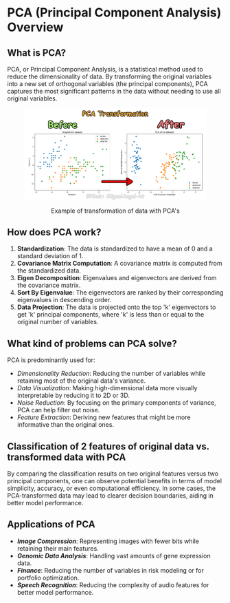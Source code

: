 # PCA (Principal Component Analysis) Overview

## What is PCA?
PCA, or Principal Component Analysis, is a statistical method used to reduce the dimensionality of data. By transforming the original variables into a new set of orthogonal variables (the principal components), PCA captures the most significant patterns in the data without needing to use all original variables.

<div align="center">
   <figure>
       <img src="PCA_transform.png" alt="Alternate text for the image" width="600px">
       <p>Example of transformation of data with PCA's</p>
   </figure>
</div>

## How does PCA work?
1. **Standardization**: The data is standardized to have a mean of 0 and a standard deviation of 1.
2. **Covariance Matrix Computation**: A covariance matrix is computed from the standardized data.
3. **Eigen Decomposition**: Eigenvalues and eigenvectors are derived from the covariance matrix.
4. **Sort By Eigenvalue**: The eigenvectors are ranked by their corresponding eigenvalues in descending order.
5. **Data Projection**: The data is projected onto the top 'k' eigenvectors to get 'k' principal components, where 'k' is less than or equal to the original number of variables.

## What kind of problems can PCA solve?

PCA is predominantly used for:

* *Dimensionality Reduction*: Reducing the number of variables while retaining most of the original data's variance.
* *Data Visualization*: Making high-dimensional data more visually interpretable by reducing it to 2D or 3D.
* *Noise Reduction*: By focusing on the primary components of variance, PCA can help filter out noise.
* *Feature Extraction*: Deriving new features that might be more informative than the original ones.

## Classification of 2 features of original data vs. transformed data with PCA
By comparing the classification results on two original features versus two principal components, one can observe potential benefits in terms of model simplicity, accuracy, or even computational efficiency. In some cases, the PCA-transformed data may lead to clearer decision boundaries, aiding in better model performance.

## Applications of PCA
- ***Image Compression***: Representing images with fewer bits while retaining their main features.
- ***Genomic Data Analysis***: Handling vast amounts of gene expression data.
- ***Finance***: Reducing the number of variables in risk modeling or for portfolio optimization.
- ***Speech Recognition***: Reducing the complexity of audio features for better model performance.
